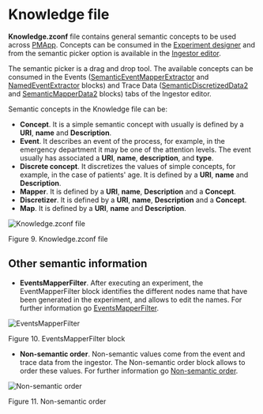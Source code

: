 ﻿---
sidebar_position: 1
---

# Knowledge file

**Knowledge.zconf** file contains general semantic concepts to be used across [PMApp](../../pmapp/intro.md). Concepts can be consumed in the [Experiment designer](../intro.md) and from the semantic picker option is available in the [Ingestor editor](../ingestor-editor.md).

The semantic picker is a drag and drop tool. The available concepts can be consumed in the Events ([SemanticEventMapperExtractor](../../../../generaldocs/reference/api/blocks/event-extractor/semantic-event-mapper-extractor.md) and [NamedEventExtractor](../../../../generaldocs/reference/api/blocks/event-extractor/named-event-extractor.md) blocks) and Trace Data ([SemanticDiscretizedData2](../../../../generaldocs/reference/api/blocks/trace-data-extractor/semantic-discretized-data2.md) and [SemanticMapperData2](../../../../generaldocs/reference/api/blocks/trace-data-extractor/semantic-mapper-data2.md) blocks) tabs of the Ingestor editor.

Semantic concepts in the Knowledge file can be:

*	**Concept**. It is a simple semantic concept with usually is defined by a **URI**, **name** and **Description**.
*	**Event**. It describes an event of the process, for example, in the emergency department it may be one of the attention levels. The event usually has associated a **URI**, **name**, **description**, and **type**.
*	**Discrete concept**. It discretizes the values of simple concepts, for example, in the case of patients' age. It is defined by a **URI**, **name** and **Description**.
*	**Mapper**. It is defined by a **URI**, **name**, **Description** and a **Concept**.
*	**Discretizer**. It is defined by a **URI**, **name**, **Description** and a **Concept**.
*	**Map**. It is defined by a **URI**, **name** and **Description**.

![Knowledge.zconf file](/img/knowledge-file.png "Knowledge.zconf file")

Figure 9. Knowledge.zconf file

## Other semantic information

*	**EventsMapperFilter**. After executing an experiment, the EventMapperFilter block identifies the different nodes name that have been generated in the experiment, and allows to edit the names. For further information go [EventsMapperFilter](../../../../generaldocs/reference/api/blocks/filters/events-mapper-filter.md).

![EventsMapperFilter](/img/events-mapper-filter.png "EventsMapperFilter")

Figure 10. EventsMapperFilter block

*	**Non-semantic order**. Non-semantic values come from the event and trace data from the ingestor. The Non-semantic order block allows to order these values. For further information go [Non-semantic order](../../../../generaldocs/reference/api/blocks/filters/non-semantic-order.md).

![Non-semantic order](/img/non-semantic-order.png "Non-semantic order")

Figure 11. Non-semantic order


